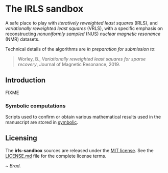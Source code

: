 
# The IRLS sandbox

A safe place to play with _iteratively reweighted least squares_ (IRLS),
and _variationally reweighted least squares_ (VRLS), with a specific
emphasis on reconstructing _nonuniformly sampled_ (NUS)
_nuclear magnetic resonance_ (NMR) datasets.

Technical details of the algorithms are _in preparation for submission to_:

> Worley, B., _Variationally reweighted least squares for
> sparse recovery_, Journal of Magnetic Resonance, 2019.

## Introduction

FIXME

### Symbolic computations

Scripts used to confirm or obtain various mathematical results used
in the manuscript are stored in [symbolic](symbolic).

## Licensing

The **irls-sandbox** sources are released under the
[MIT license](https://opensource.org/licenses/MIT). See the
[LICENSE.md](LICENSE.md) file for the complete license terms.

_~ Brad._


